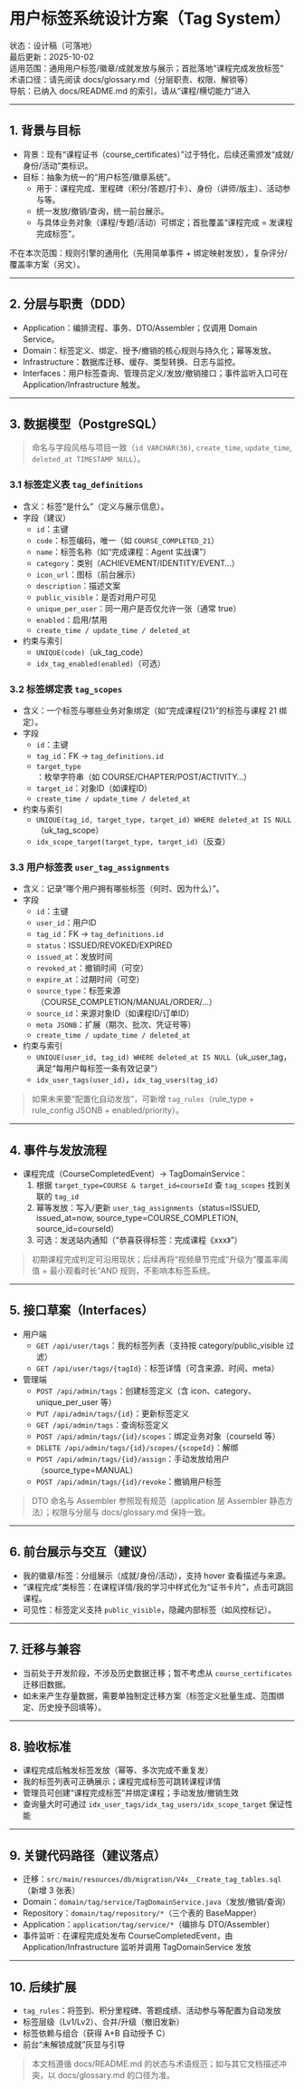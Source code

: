 # 用户标签系统设计方案（Tag System）

状态：设计稿（可落地）  
最后更新：2025-10-02  
适用范围：通用用户标签/徽章/成就发放与展示；首批落地“课程完成发放标签”  
术语口径：请先阅读 docs/glossary.md（分层职责、权限、解锁等）  
导航：已纳入 docs/README.md 的索引，请从“课程/横切能力”进入

---

## 1. 背景与目标
- 背景：现有“课程证书（course_certificates）”过于特化，后续还需颁发“成就/身份/活动”类标识。
- 目标：抽象为统一的“用户标签/徽章系统”。
  - 用于：课程完成、里程碑（积分/答题/打卡）、身份（讲师/版主）、活动参与等。
  - 统一发放/撤销/查询，统一前台展示。
  - 与具体业务对象（课程/专题/活动）可绑定；首批覆盖“课程完成 = 发课程完成标签”。

不在本次范围：规则引擎的通用化（先用简单事件 + 绑定映射发放），复杂评分/覆盖率方案（另文）。

---

## 2. 分层与职责（DDD）
- Application：编排流程、事务、DTO/Assembler；仅调用 Domain Service。  
- Domain：标签定义、绑定、授予/撤销的核心规则与持久化；幂等发放。  
- Infrastructure：数据库迁移、缓存、类型转换、日志与监控。  
- Interfaces：用户标签查询、管理员定义/发放/撤销接口；事件监听入口可在 Application/Infrastructure 触发。

---

## 3. 数据模型（PostgreSQL）
> 命名与字段风格与项目一致（`id VARCHAR(36)`, `create_time`, `update_time`, `deleted_at TIMESTAMP NULL`）。

### 3.1 标签定义表 `tag_definitions`
- 含义：标签“是什么”（定义与展示信息）。
- 字段（建议）
  - `id`：主键
  - `code`：标签编码，唯一（如 `COURSE_COMPLETED_21`）
  - `name`：标签名称（如“完成课程：Agent 实战课”）
  - `category`：类别（ACHIEVEMENT/IDENTITY/EVENT…）
  - `icon_url`：图标（前台展示）
  - `description`：描述文案
  - `public_visible`：是否对用户可见
  - `unique_per_user`：同一用户是否仅允许一张（通常 true）
  - `enabled`：启用/禁用
  - `create_time / update_time / deleted_at`
- 约束与索引
  - `UNIQUE(code)`（uk_tag_code）
  - `idx_tag_enabled(enabled)`（可选）

### 3.2 标签绑定表 `tag_scopes`
- 含义：一个标签与哪些业务对象绑定（如“完成课程{21}”的标签与课程 21 绑定）。
- 字段
  - `id`：主键
  - `tag_id`：FK -> `tag_definitions.id`
  - `target_type`：枚举字符串（如 COURSE/CHAPTER/POST/ACTIVITY…）
  - `target_id`：对象ID（如课程ID）
  - `create_time / update_time / deleted_at`
- 约束与索引
  - `UNIQUE(tag_id, target_type, target_id) WHERE deleted_at IS NULL`（uk_tag_scope）
  - `idx_scope_target(target_type, target_id)`（反查）

### 3.3 用户标签表 `user_tag_assignments`
- 含义：记录“哪个用户拥有哪些标签（何时、因为什么）”。
- 字段
  - `id`：主键
  - `user_id`：用户ID
  - `tag_id`：FK -> `tag_definitions.id`
  - `status`：ISSUED/REVOKED/EXPIRED
  - `issued_at`：发放时间
  - `revoked_at`：撤销时间（可空）
  - `expire_at`：过期时间（可空）
  - `source_type`：标签来源（COURSE_COMPLETION/MANUAL/ORDER/…）
  - `source_id`：来源对象ID（如课程ID/订单ID）
  - `meta JSONB`：扩展（期次、批次、凭证号等）
  - `create_time / update_time / deleted_at`
- 约束与索引
  - `UNIQUE(user_id, tag_id) WHERE deleted_at IS NULL`（uk_user_tag，满足“每用户每标签一条有效记录”）
  - `idx_user_tags(user_id)`，`idx_tag_users(tag_id)`

> 如果未来要“配置化自动发放”，可新增 `tag_rules`（rule_type + rule_config JSONB + enabled/priority）。

---

## 4. 事件与发放流程
- 课程完成（CourseCompletedEvent）→ TagDomainService：
  1) 根据 `target_type=COURSE & target_id=courseId` 查 `tag_scopes` 找到关联的 `tag_id`
  2) 幂等发放：写入/更新 `user_tag_assignments`（status=ISSUED, issued_at=now, source_type=COURSE_COMPLETION, source_id=courseId）
  3) 可选：发送站内通知（“恭喜获得标签：完成课程《xxx》”）

> 初期课程完成判定可沿用现状；后续再将“视频章节完成”升级为“覆盖率阈值 + 最小观看时长”AND 规则，不影响本标签系统。

---

## 5. 接口草案（Interfaces）
- 用户端
  - `GET /api/user/tags`：我的标签列表（支持按 category/public_visible 过滤）
  - `GET /api/user/tags/{tagId}`：标签详情（可含来源、时间、meta）
- 管理端
  - `POST /api/admin/tags`：创建标签定义（含 icon、category、unique_per_user 等）
  - `PUT /api/admin/tags/{id}`：更新标签定义
  - `GET /api/admin/tags`：查询标签定义
  - `POST /api/admin/tags/{id}/scopes`：绑定业务对象（courseId 等）
  - `DELETE /api/admin/tags/{id}/scopes/{scopeId}`：解绑
  - `POST /api/admin/tags/{id}/assign`：手动发放给用户（source_type=MANUAL）
  - `POST /api/admin/tags/{id}/revoke`：撤销用户标签

> DTO 命名与 Assembler 参照现有规范（application 层 Assembler 静态方法）；权限与分层与 docs/glossary.md 保持一致。

---

## 6. 前台展示与交互（建议）
- 我的徽章/标签：分组展示（成就/身份/活动），支持 hover 查看描述与来源。
- “课程完成”类标签：在课程详情/我的学习中样式化为“证书卡片”，点击可跳回课程。
- 可见性：标签定义支持 `public_visible`，隐藏内部标签（如风控标记）。

---

## 7. 迁移与兼容
- 当前处于开发阶段，不涉及历史数据迁移；暂不考虑从 `course_certificates` 迁移旧数据。
- 如未来产生存量数据，需要单独制定迁移方案（标签定义批量生成、范围绑定、历史授予回填等）。

---

## 8. 验收标准
- 课程完成后触发标签发放（幂等、多次完成不重复发）
- 我的标签列表可正确展示；课程完成标签可跳转课程详情
- 管理员可创建“课程完成标签”并绑定课程；手动发放/撤销生效
- 查询量大时可通过 `idx_user_tags/idx_tag_users/idx_scope_target` 保证性能

---

## 9. 关键代码路径（建议落点）
- 迁移：`src/main/resources/db/migration/V4x__Create_tag_tables.sql`（新增 3 张表）
- Domain：`domain/tag/service/TagDomainService.java`（发放/撤销/查询）
- Repository：`domain/tag/repository/*`（三个表的 BaseMapper）
- Application：`application/tag/service/*`（编排与 DTO/Assembler）
- 事件监听：在课程完成处发布 CourseCompletedEvent，由 Application/Infrastructure 监听并调用 TagDomainService 发放

---

## 10. 后续扩展
- `tag_rules`：将签到、积分里程碑、答题成绩、活动参与等配置为自动发放
- 标签层级（Lv1/Lv2）、合并/升级（撤旧发新）
- 标签依赖与组合（获得 A+B 自动授予 C）
- 前台“未解锁成就”灰显与引导

> 本文档遵循 docs/README.md 的状态与术语规范；如与其它文档描述冲突，以 docs/glossary.md 的口径为准。

